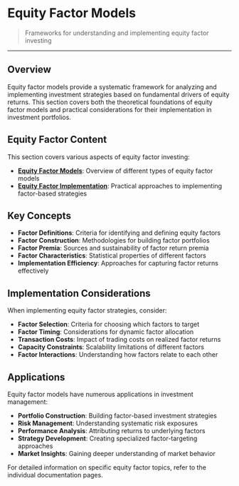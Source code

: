 # Equity Factor Models

> Frameworks for understanding and implementing equity factor investing

---

## Overview

Equity factor models provide a systematic framework for analyzing and implementing investment strategies based on fundamental drivers of equity returns. This section covers both the theoretical foundations of equity factor models and practical considerations for their implementation in investment portfolios.

## Equity Factor Content

This section covers various aspects of equity factor investing:

* **[Equity Factor Models](./equity-factor-models.md)**: Overview of different types of equity factor models
* **[Equity Factor Implementation](./equity-factor-implementation.md)**: Practical approaches to implementing factor-based strategies

## Key Concepts

* **Factor Definitions**: Criteria for identifying and defining equity factors
* **Factor Construction**: Methodologies for building factor portfolios
* **Factor Premia**: Sources and sustainability of factor return premia
* **Factor Characteristics**: Statistical properties of different factors
* **Implementation Efficiency**: Approaches for capturing factor returns effectively

## Implementation Considerations

When implementing equity factor strategies, consider:

* **Factor Selection**: Criteria for choosing which factors to target
* **Factor Timing**: Considerations for dynamic factor allocation
* **Transaction Costs**: Impact of trading costs on realized factor returns
* **Capacity Constraints**: Scalability limitations of different factors
* **Factor Interactions**: Understanding how factors relate to each other

## Applications

Equity factor models have numerous applications in investment management:

* **Portfolio Construction**: Building factor-based investment strategies
* **Risk Management**: Understanding systematic risk exposures
* **Performance Analysis**: Attributing returns to underlying factors
* **Strategy Development**: Creating specialized factor-targeting approaches
* **Market Insights**: Gaining deeper understanding of market behavior

For detailed information on specific equity factor topics, refer to the individual documentation pages.